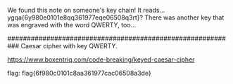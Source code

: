 We found this note on someone's key chain! It reads... ygqa{6y980e0101e8qq361977eqe06508q3rt}? There was another key that was engraved with the word QWERTY, too... 

###########################################################
Caesar cipher with key QWERTY.


https://www.boxentriq.com/code-breaking/keyed-caesar-cipher

flag: flag{6f980c0101c8aa361977cac06508a3de}